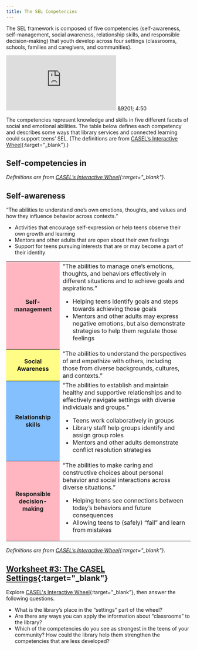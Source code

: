 ```yaml
---
title: The SEL Competencies
---
```


The SEL framework is composed of five competencies (self-awareness, self-management, social awareness, relationship skills, and responsible decision-making) that youth develop across four settings (classrooms, schools, families and caregivers, and communities).

<iframe src="https://www.youtube.com/embed/ouXhi_CfBVg" frameborder="0" allow="autoplay; encrypted-media" allowfullscreen></iframe>
&9201; 4:50 


The competencies represent knowledge and skills in five different facets of social and emotional abilities. The table below defines each competency and describes some ways that library services and connected learning could support teens’ SEL. (The definitions are from [CASEL’s Interactive Wheel](https://casel.org/fundamentals-of-sel/what-is-the-casel-framework/#interactive-casel-wheel){:target="_blank"}.)


## Self-competencies in 
*Definitions are from [CASEL’s Interactive Wheel](https://casel.org/fundamentals-of-sel/what-is-the-casel-framework/#interactive-casel-wheel){:target="_blank"}.*

<div class="colorhighlight color1" markdown="1">

## Self-awareness

“The abilities to understand one’s own emotions, thoughts, and values and how they influence behavior across contexts.”

* Activities that encourage self-expression or help teens observe their own growth and learning
* Mentors and other adults that are open about their own feelings
* Support for teens pursuing interests that are or may become a part of their identity

</div>

<table>
	<tr><th bgcolor="lightpink">Self-management</th><td>“The abilities to manage one’s emotions, thoughts, and behaviors effectively in different situations and to achieve goals and aspirations.”
<ul><li>
Helping teens identify goals and steps towards achieving those goals</li>
<li>Mentors and other adults may express negative emotions, but also demonstrate strategies to help them regulate those feelings</li></ul>
	</td></tr>
	<tr><th bgcolor="#fffd86">Social Awareness</th><td>“The abilities to understand the perspectives of and empathize with others, including those from diverse backgrounds, cultures, and contexts.”</td></tr>
<tr><th bgcolor="#85c0fe">Relationship skills</th><td>“The abilities to establish and maintain healthy and supportive relationships and to effectively navigate settings with diverse individuals and groups.”
<ul><li>
Teens work collaboratively in groups</li>
<li>Library staff help groups identify and assign group roles</li>
<li>Mentors and other adults demonstrate conflict resolution strategies</li>
</ul>

</td></tr>


<tr><th bgcolor="lightpink">Responsible decision-making</th><td>“The abilities to make caring and constructive choices about personal behavior and social interactions across diverse situations.”
<ul><li>
Helping teens see connections between today’s behaviors and future consequences </li>
<li>Allowing teens to (safely) “fail” and learn from mistakes</li></ul>
	</td></tr>
</table>

*Definitions are from [CASEL’s Interactive Wheel](https://casel.org/fundamentals-of-sel/what-is-the-casel-framework/#interactive-casel-wheel){:target="_blank"}.*

<div class="callout activity" markdown="1">

## [Worksheet #3: The CASEL Settings](https://docs.google.com/document/d/1PZJ_VmpqentsoFv__xt5jRH5g8Ta0u4-2i3XAW4HuKU/edit#heading=h.q0jrmlw992w9){:target="_blank"}

Explore [CASEL's Interactive Wheel](https://casel.org/fundamentals-of-sel/what-is-the-casel-framework/#interactive-casel-wheel){:target="_blank"}, then answer the following questions. 

* What is the library’s place in the “settings” part of the wheel? 
* Are there any ways you can apply the information about “classrooms” to the library? 
* Which of the competencies do you see as strongest in the teens of your community? How could the library help them strengthen the competencies that are less developed? 

</div>

